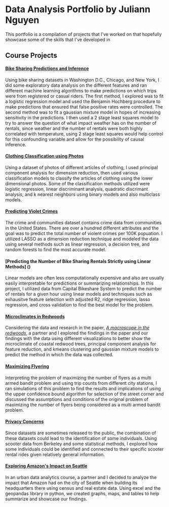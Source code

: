 # Data Analysis Portfolio by Juliann Nguyen

This portfolio is a compilation of projects that I've worked on that hopefully showcase some of the skills that I've developed in 

## Course Projects

#### [Bike Sharing Predictions and Inference](https://github.com/juliannnguyen/juliann.portfolio/blob/master/Files/Bike_Sharing_Predictions_and_Inference.pdf)
Using bike sharing datasets in Washington D.C., Chicago, and New York, I did some exploratory data analysis on the different features and ran different machine learning algorithms to make predictions on which trips were from registered or casual riders. The first method, I explored was to fit a logistic regression model and used the Benjamin Hochberg procedure to make predictions that ensured that false positive rates were controlled. The second method was to fit a gaussian mixture model in hopes of increasing sensitivity in the predictions. I then used a 2 stage least squares model to try to answer the question of what impact weather has on the number of rentals, since weather and the number of rentals were both highly correlated with temperature, using 2 stage least squares would help control for this confounding variable and allow for the possibility of causal inference. 

#### [Clothing Classification using Photos]()
Using a dataset of photos of different articles of clothing, I used principal component analysis for dimension reduction, then used various classification models to classify the articles of clothing using the lower dimensional photos. Some of the classification methods utilized were logistic regression, linear discriminant analysis, quadratic discrimant analysis, and k nearest neighbors using binary models and also multiclass models. 

#### [Predicting Violet Crimes]()
The crime and communities dataset contains crime data from communities in the United States. There are over a hundred different attributes and the goal was to predict the total number of violent crimes per 100K popuation. I utilized LASSO as a dimension reduction technique and modeled the data using several methods such as linear regression, a decision tree, and random forests to find the most accurate model. 

#### [Predicting the Number of Bike Sharing Rentals Strictly using Linear Methods] ()
Linear models are often less computationally expensive and also are usually easily interpretable for predictions or summarizing relationships. In this project, I utilized data from Capital Bikeshare System to predict the number of rentals for a given hour using linear models and techniques such as exhausitve feature selection with adjusted R2, ridge regression, lasso regression, and cross validation to find the best model for the problem. 

#### [Microclimates in Redwoods]()
Considering the data and research in the paper, [*A macroscope in the redwoods*](https://dl.acm.org/doi/10.1145/1098918.1098925), a partner and I explored the findings in the paper and our findings with the data using different visualizations to better show the microclimate of coastal redwood trees, principal component analysis for feature reduction, and kmeans clustering and gaussian mixture models to predict the method in which the data was collected. 

#### [Maximizing Flyering]()
Interpreting the problem of maximizing the number of flyers as a multi armed bandit problem and using trip counts from different city stations, I ran simulations of this problem to find the results and implications of using the upper confidence bound algorithm for selection of the street corner and discussed the assumptions and conditions of the original problem of maximizing the number of flyers being considered as a multi armed bandit problem. 

#### [Privacy Concerns]()
Since datasets are sometimes released to the public, the combination of these datasets could lead to the identification of some individuals. Using scooter data from Berkeley and some statistical methods, I explored how some individuals could be identified and connected to their specific scooter rental rides given relatively general information. 

#### [Exploring Amazon's Impact on Seattle](https://www.ocf.berkeley.edu/~juliannnguyen/)
In an urban data analytics course, a partner and I decided to analyze the impact that Amazon had on the city of Seattle when building its headquarters there using census and real estate data. Using excel and the geopandas library in python, we created graphs, maps, and tables to help summarize and showcase our findings. 
